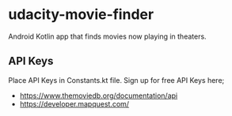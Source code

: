 # udacity-movie-finder

Android Kotlin app that finds movies now playing in theaters.

## API Keys

Place API Keys in Constants.kt file. 
Sign up for free API Keys here; 
- https://www.themoviedb.org/documentation/api 
- https://developer.mapquest.com/
